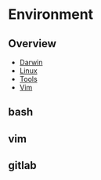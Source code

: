 Environment 
===========

## Overview

* [Darwin](darwin)
* [Linux](linux)
* [Tools](tools)
* [Vim](vim)

## bash

## vim

## gitlab